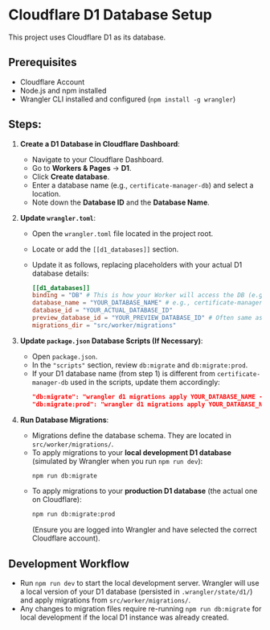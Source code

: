 # Cloudflare D1 Database Setup

This project uses Cloudflare D1 as its database.

## Prerequisites

*   Cloudflare Account
*   Node.js and npm installed
*   Wrangler CLI installed and configured (`npm install -g wrangler`)

## Steps:

1.  **Create a D1 Database in Cloudflare Dashboard**:
    *   Navigate to your Cloudflare Dashboard.
    *   Go to **Workers & Pages** -> **D1**.
    *   Click **Create database**.
    *   Enter a database name (e.g., `certificate-manager-db`) and select a location.
    *   Note down the **Database ID** and the **Database Name**.

2.  **Update `wrangler.toml`**:
    *   Open the `wrangler.toml` file located in the project root.
    *   Locate or add the `[[d1_databases]]` section.
    *   Update it as follows, replacing placeholders with your actual D1 database details:

        ```toml
        [[d1_databases]]
        binding = "DB" # This is how your Worker will access the DB (e.g., env.DB)
        database_name = "YOUR_DATABASE_NAME" # e.g., certificate-manager-db
        database_id = "YOUR_ACTUAL_DATABASE_ID"
        preview_database_id = "YOUR_PREVIEW_DATABASE_ID" # Often same as database_id or a separate one for previews
        migrations_dir = "src/worker/migrations"
        ```

3.  **Update `package.json` Database Scripts (If Necessary)**:
    *   Open `package.json`.
    *   In the `"scripts"` section, review `db:migrate` and `db:migrate:prod`.
    *   If your D1 database name (from step 1) is different from `certificate-manager-db` used in the scripts, update them accordingly:
        ```json
        "db:migrate": "wrangler d1 migrations apply YOUR_DATABASE_NAME --local",
        "db:migrate:prod": "wrangler d1 migrations apply YOUR_DATABASE_NAME"
        ```

4.  **Run Database Migrations**:
    *   Migrations define the database schema. They are located in `src/worker/migrations/`.
    *   To apply migrations to your **local development D1 database** (simulated by Wrangler when you run `npm run dev`):
        ```bash
        npm run db:migrate
        ```
    *   To apply migrations to your **production D1 database** (the actual one on Cloudflare):
        ```bash
        npm run db:migrate:prod
        ```
        (Ensure you are logged into Wrangler and have selected the correct Cloudflare account).

## Development Workflow

*   Run `npm run dev` to start the local development server. Wrangler will use a local version of your D1 database (persisted in `.wrangler/state/d1/`) and apply migrations from `src/worker/migrations/`.
*   Any changes to migration files require re-running `npm run db:migrate` for local development if the local D1 instance was already created.
